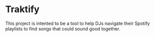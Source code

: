 # Traktify

This project is intented to be a tool to help DJs navigate their Spotify playlists to find songs that could sound good 
together.
